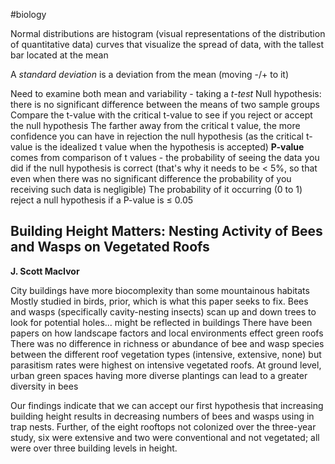 #biology 

Normal distributions are histogram (visual representations of the distribution of quantitative data) curves that visualize the spread of data, with the tallest bar located at the mean

A *standard deviation* is a deviation from the mean (moving -/+ to it)

Need to examine both mean and variability - taking a *t-test*
	Null hypothesis: there is no significant difference between the means of two sample groups
		Compare the t-value with the critical t-value to see if you reject or accept the null hypothesis
		The farther away from the critical t value, the more confidence you can have in rejection the null hypothesis (as the critical t- value is the idealized t value when the hypothesis is accepted)
**P-value** comes from comparison of t values - the probability of seeing the data you did if the null hypothesis is correct (that's why it needs to be < 5%, so that even when there was no significant difference the probability of you receiving such data is negligible)
	The probability of it occurring (0 to 1)
	reject a null hypothesis if a P-value is ≤ 0.05                   

## Building Height Matters: Nesting Activity of Bees and Wasps on Vegetated Roofs
**J. Scott MacIvor**

City buildings have more biocomplexity than some mountainous habitats
Mostly studied in birds, prior, which is what this paper seeks to fix. 
Bees and wasps (specifically cavity-nesting insects) scan up and down trees to look for potential holes... might be reflected in buildings
	There have been papers on how landscape factors and local environments effect green roofs
There was no difference in richness or abundance of bee and wasp species between the different roof vegetation types (intensive, extensive, none) but parasitism rates were highest on intensive vegetated roofs.
At ground level, urban green spaces having more diverse plantings can lead to a greater diversity in bees

Our findings indicate that we can accept our first 
hypothesis that increasing building height results in
decreasing numbers of bees and wasps using in trap nests.
Further, of the eight rooftops not colonized over the three-year study, six were extensive and two were conventional and not vegetated; all were over three building levels in height. 